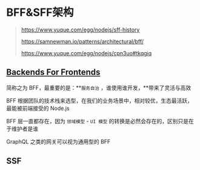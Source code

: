 # BFF&SFF架构

> https://www.yuque.com/egg/nodejs/sff-history
>
> https://samnewman.io/patterns/architectural/bff/
>
> https://www.yuque.com/egg/nodejs/cpn3uo#tkqgiq



## [Backends For Frontends](https://samnewman.io/patterns/architectural/bff/)

简称之为 BFF，最重要的是：**`服务自治` ，谁使用谁开发，**带来了灵活与高效

BFF 根据团队的技术栈来选型，在我们的业务场景中，相对较优，生态最活跃，最能被前端接受的 Node.js

BFF 层一直都存在，因为 `领域模型` - `UI 模型` 的转换是必然会存在的，区别只是在于维护者是谁

GraphQL 之类的网关可以视为通用型的 BFF

## SSF

